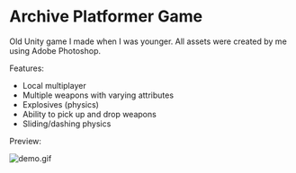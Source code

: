 # Archive Platformer Game
Old Unity game I made when I was younger. All assets were created by me using Adobe Photoshop. 

Features:
- Local multiplayer
- Multiple weapons with varying attributes
- Explosives (physics)
- Ability to pick up and drop weapons
- Sliding/dashing physics

Preview:

![demo.gif](https://github.com/xegativ/archive-unity-game/assets/52055203/f3fa2dc4-b5dd-418a-973c-0fdfa79d6751)

